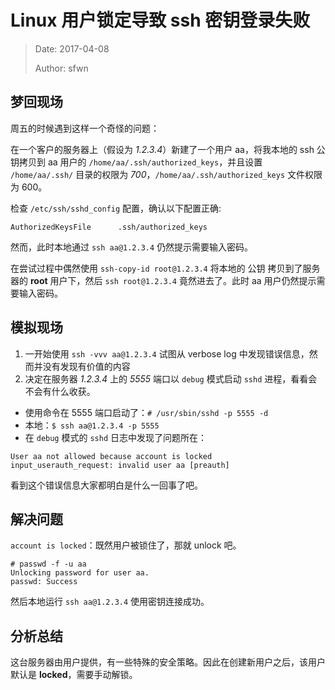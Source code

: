 # Linux 用户锁定导致 ssh 密钥登录失败

> Date: 2017-04-08
>
> Author: sfwn

## 梦回现场
周五的时候遇到这样一个奇怪的问题：

在一个客户的服务器上（假设为 _1.2.3.4_）新建了一个用户 aa，将我本地的 ssh 公钥拷贝到 aa 用户的 `/home/aa/.ssh/authorized_keys`，并且设置 `/home/aa/.ssh/` 目录的权限为 _700_，`/home/aa/.ssh/authorized_keys` 文件权限为 600。

检查 `/etc/ssh/sshd_config` 配置，确认以下配置正确:
```
AuthorizedKeysFile      .ssh/authorized_keys
```

然而，此时本地通过 `ssh aa@1.2.3.4` 仍然提示需要输入密码。

在尝试过程中偶然使用 `ssh-copy-id root@1.2.3.4` 将本地的 公钥 拷贝到了服务器的 **root** 用户下，然后 `ssh root@1.2.3.4` 竟然进去了。此时 aa 用户仍然提示需要输入密码。

## 模拟现场
1. 一开始使用 `ssh -vvv aa@1.2.3.4` 试图从 verbose log 中发现错误信息，然而并没有发现有价值的内容
2. 决定在服务器 _1.2.3.4_ 上的 _5555_ 端口以 `debug` 模式启动 `sshd` 进程，看看会不会有什么收获。
  - 使用命令在 5555 端口启动了：`# /usr/sbin/sshd -p 5555 -d`
  - 本地：`$ ssh aa@1.2.3.4 -p 5555`
  - 在 `debug` 模式的 `sshd` 日志中发现了问题所在：
```
User aa not allowed because account is locked
input_userauth_request: invalid user aa [preauth]
```

看到这个错误信息大家都明白是什么一回事了吧。

## 解决问题
`account is locked`：既然用户被锁住了，那就 unlock 吧。

```
# passwd -f -u aa
Unlocking password for user aa.
passwd: Success
```
然后本地运行 `ssh aa@1.2.3.4` 使用密钥连接成功。

## 分析总结
这台服务器由用户提供，有一些特殊的安全策略。因此在创建新用户之后，该用户默认是 **locked**，需要手动解锁。
